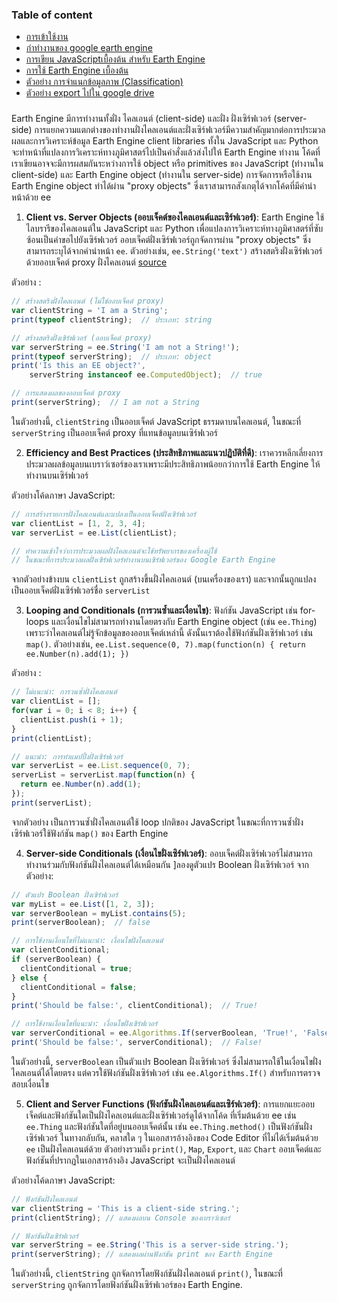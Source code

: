 ### Table of content
* [การเข้าใช้งาน](./README.md)
* [กำทำงานของ google earth engine](./0_client_vs_server.md)
* [การเขียน JavaScriptเบื้องต้น สำหรับ Earth Engine](./1_JavaScript.md)
* [การใช้ Earth Engine เบื้องต้น](./2_GEE_basic.md)
* [ตัวอย่าง การจำแนกข้อมูลภาพ (Classification)](./3_Classification.md)
* [ตัวอย่าง export ไปใน google drive](./4_export.md)


### 
Earth Engine มีการทำงานทั้งฝั่ง ไคลเอนต์ (client-side) และฝั่ง ฝั่งเซิร์ฟเวอร์ (server-side) การแยกความแตกต่างของทำงานฝั่งไคลเอนต์และฝั่งเซิร์ฟเวอร์มีความสำคัญมากต่อการประมวลผลและการวิเคราะห์ข้อมูล Earth Engine client libraries ทั้งใน JavaScript และ Python จะทำหน้าที่แปลงการวิเคราะห์ทางภูมิศาสตร์ไปเป็นคำสั่งแล้วส่งไปให้ Earth Engine ทำงาน โค้ดที่เราเขียนอาจจะมีการผสมกันระหว่างการใช้ object หรือ primitives ของ JavaScript (ทำงานใน client-side) และ Earth Engine object (ทำงานใน server-side) การจัดการหรือใช้งาน Earth Engine object ทำได้ผ่าน "proxy objects" ซึ่งเราสามารถสังเกตุได้จากโค้ดที่มีคำนำหน้าด้วย ee

1. **Client vs. Server Objects (ออบเจ็คต์ของไคลเอนต์และเซิร์ฟเวอร์)**: Earth Engine ใช้ไลบรารีของไคลเอนต์ใน JavaScript และ Python เพื่อแปลงการวิเคราะห์ทางภูมิศาสตร์ที่ซับซ้อนเป็นคำขอไปยังเซิร์ฟเวอร์ ออบเจ็คต์ฝั่งเซิร์ฟเวอร์ถูกจัดการผ่าน "proxy objects" ซึ่งสามารถระบุได้จากคำนำหน้า `ee`. ตัวอย่างเช่น, `ee.String('text')` สร้างสตริงฝั่งเซิร์ฟเวอร์ด้วยออบเจ็คต์ proxy ฝั่งไคลเอนต์ [source](https://developers.google.com/earth-engine/guides/client_server)

ตัวอย่าง :
```javascript
// สร้างสตริงฝั่งไคลเอนต์ (ไม่ใช่ออบเจ็คต์ proxy)
var clientString = 'I am a String';
print(typeof clientString);  // ประเภท: string

// สร้างสตริงฝั่งเซิร์ฟเวอร์ (ออบเจ็คต์ proxy)
var serverString = ee.String('I am not a String!');
print(typeof serverString);  // ประเภท: object
print('Is this an EE object?',
    serverString instanceof ee.ComputedObject);  // true

// การแสดงผลของออบเจ็คต์ proxy
print(serverString);  // I am not a String
```
ในตัวอย่างนี้, `clientString` เป็นออบเจ็คต์ JavaScript ธรรมดาบนไคลเอนต์, ในขณะที่ `serverString` เป็นออบเจ็คต์ proxy ที่แทนข้อมูลบนเซิร์ฟเวอร์

2. **Efficiency and Best Practices (ประสิทธิภาพและแนวปฏิบัติที่ดี)**: เราควรหลีกเลี่ยงการประมวลผลข้อมูลบนเบราว์เซอร์ของเราเพราะมีประสิทธิภาพน้อยกว่าการใช้ Earth Engine ให้ทำงานบนเซิร์ฟเวอร์ 

ตัวอย่างโค้ดภาษา JavaScript:
```javascript
// การสร้างรายการฝั่งไคลเอนต์และแปลงเป็นออบเจ็คต์ฝั่งเซิร์ฟเวอร์
var clientList = [1, 2, 3, 4];
var serverList = ee.List(clientList);

// ทำความเข้าใจว่าการประมวลผลฝั่งไคลเอนต์จะใช้ทรัพยากรของเครื่องผู้ใช้
// ในขณะที่การประมวลผลฝั่งเซิร์ฟเวอร์ทำงานบนเซิร์ฟเวอร์ของ Google Earth Engine
```
จากตัวอย่างข้างบน `clientList` ถูกสร้างขึ้นฝั่งไคลเอนต์ (บนเครื่องของเรา) และจากนั้นถูกแปลงเป็นออบเจ็คต์ฝั่งเซิร์ฟเวอร์ชื่อ `serverList` 

3. **Looping and Conditionals (การวนซ้ำและเงื่อนไข)**: ฟังก์ชัน JavaScript เช่น for-loops และเงื่อนไขไม่สามารถทำงานโดยตรงกับ Earth Engine object (เช่น `ee.Thing`) เพราะว่าไคลเอนต์ไม่รู้จักข้อมูลของออบเจ็คต์เหล่านี้ ดังนั้นเราต้องใช้ฟังก์ชันฝั่งเซิร์ฟเวอร์ เช่น `map()`. ตัวอย่างเช่น, `ee.List.sequence(0, 7).map(function(n) { return ee.Number(n).add(1); })` 

ตัวอย่าง :
```javascript
// ไม่แนะนำ: การวนซ้ำฝั่งไคลเอนต์
var clientList = [];
for(var i = 0; i < 8; i++) {
  clientList.push(i + 1);
}
print(clientList);

// แนะนำ: การทำแมปปิ้งฝั่งเซิร์ฟเวอร์
var serverList = ee.List.sequence(0, 7);
serverList = serverList.map(function(n) {
  return ee.Number(n).add(1);
});
print(serverList);
```
จากตัวอย่าง เป็นการวนซ้ำฝั่งไคลเอนต์ใช้ loop ปกติของ JavaScript ในขณะที่การวนซ้ำฝั่งเซิร์ฟเวอร์ใช้ฟังก์ชัน `map()` ของ Earth Engine

4. **Server-side Conditionals (เงื่อนไขฝั่งเซิร์ฟเวอร์)**: ออบเจ็คต์ฝั่งเซิร์ฟเวอร์ไม่สามารถทำงานร่วมกับฟังก์ชันฝั่งไคลเอนต์ได้เหมือนกัน ]ลองดูตัวแปร Boolean ฝั่งเซิร์ฟเวอร์ จากตัวอย่าง:
```javascript
// ตัวแปร Boolean ฝั่งเซิร์ฟเวอร์
var myList = ee.List([1, 2, 3]);
var serverBoolean = myList.contains(5);
print(serverBoolean);  // false

// การใช้งานเงื่อนไขที่ไม่แนะนำ: เงื่อนไขฝั่งไคลเอนต์
var clientConditional;
if (serverBoolean) {
  clientConditional = true;
} else {
  clientConditional = false;
}
print('Should be false:', clientConditional);  // True!

// การใช้งานเงื่อนไขที่แนะนำ: เงื่อนไขฝั่งเซิร์ฟเวอร์
var serverConditional = ee.Algorithms.If(serverBoolean, 'True!', 'False!');
print('Should be false:', serverConditional);  // False!
```
ในตัวอย่างนี้, `serverBoolean` เป็นตัวแปร Boolean ฝั่งเซิร์ฟเวอร์ ซึ่งไม่สามารถใช้ในเงื่อนไขฝั่งไคลเอนต์ได้โดยตรง แต่ควรใช้ฟังก์ชันฝั่งเซิร์ฟเวอร์ เช่น `ee.Algorithms.If()` สำหรับการตรวจสอบเงื่อนไข

5. **Client and Server Functions (ฟังก์ชันฝั่งไคลเอนต์และเซิร์ฟเวอร์)**: การแยกแยะออบเจ็คต์และฟังก์ชันใดเป็นฝั่งไคลเอนต์และฝั่งเซิร์ฟเวอร์ดูได้จากโค้ด ที่เริ่มต้นด้วย ee เช่น `ee.Thing` และฟังก์ชันใดที่อยู่บนออบเจ็คต์นั้น เช่น `ee.Thing.method()` เป็นฟังก์ชันฝั่งเซิร์ฟเวอร์ ในทางกลับกัน, คลาสใด ๆ ในเอกสารอ้างอิงของ Code Editor ที่ไม่ได้เริ่มต้นด้วย `ee` เป็นฝั่งไคลเอนต์ด้วย ตัวอย่างรวมถึง `print()`, `Map`, `Export`, และ `Chart` ออบเจ็คต์และฟังก์ชันที่ปรากฏในเอกสารอ้างอิง JavaScript จะเป็นฝั่งไคลเอนต์

ตัวอย่างโค้ดภาษา JavaScript:
```javascript
// ฟังก์ชันฝั่งไคลเอนต์
var clientString = 'This is a client-side string.';
print(clientString); // แสดงผลบน Console ของเบราว์เซอร์

// ฟังก์ชันฝั่งเซิร์ฟเวอร์
var serverString = ee.String('This is a server-side string.');
print(serverString); // แสดงผลผ่านฟังก์ชัน print ของ Earth Engine
```
ในตัวอย่างนี้, `clientString` ถูกจัดการโดยฟังก์ชันฝั่งไคลเอนต์ `print()`, ในขณะที่ `serverString` ถูกจัดการโดยฟังก์ชันฝั่งเซิร์ฟเวอร์ของ Earth Engine.